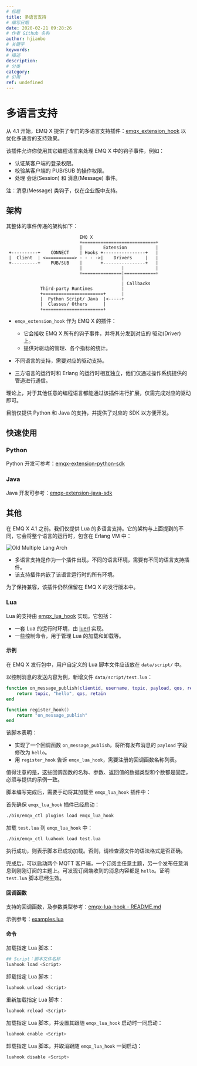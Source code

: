 ```yaml
---
# 标题
title: 多语言支持
# 编写日期
date: 2020-02-21 09:28:26
# 作者 Github 名称
author: hjianbo
# 关键字
keywords:
# 描述
description:
# 分类
category: 
# 引用
ref: undefined
---
```



# 多语言支持

从 4.1 开始，EMQ X 提供了专门的多语言支持插件：[emqx_extension_hook](https://github.com/emqx/emqx-extension-hook) 以优化多语言的支持效果。

该插件允许你使用其它编程语言来处理 EMQ X 中的钩子事件，例如：

- 认证某客户端的登录权限。
- 校验某客户端的 PUB/SUB 的操作权限。
- 处理 会话(Session) 和 消息(Message) 事件。

注：消息(Message) 类钩子，仅在企业版中支持。

## 架构

其整体的事件传递的架构如下：

```
                            EMQ X
                            +============================+
                            |        Extension           |
 +----------+    CONNECT    | Hooks +----------------+   |
 |  Client  | <===========> - - - ->|    Drivers     |   |
 +----------+    PUB/SUB    |       +----------------+   |
                            |               |            |
                            +===============|============+
                                            |
                                            | Callbacks
             Third-party Runtimes           |
             +=======================+      |
             |  Python Script/ Java  |<-----+
             |  Classes/ Others      |
             +=======================+
```

- `emqx_extension_hook` 作为 EMQ X 的插件：
    * 它会接收 EMQ X 所有的钩子事件，并将其分发到对应的 驱动(Driver) 上。
    * 提供对驱动的管理、各个指标的统计。

- 不同语言的支持，需要对应的驱动支持。

- 三方语言的运行时和 Erlang 的运行时相互独立，他们仅通过操作系统提供的管道进行通信。

理论上，对于其他任意的编程语言都能通过该插件进行扩展，仅需完成对应的驱动即可。

目前仅提供 Python 和 Java 的支持，并提供了对应的 SDK 以方便开发。

## 快速使用

### Python 
Python 开发可参考：[emqx-extension-python-sdk](https://github.com/emqx/emqx-extension-python-sdk)

### Java 
Java 开发可参考：[emqx-extension-java-sdk](https://github.com/emqx/emqx-extension-java-sdk)


## 其他

在 EMQ X 4.1 之前。我们仅提供 Lua 的多语言支持。它的架构与上面提到的不同，它会将整个语言的运行时，包含在 Erlang VM 中：

![Old Multiple Lang Arch](./assets/lua-lang-arch.png)

- 多语言支持是作为一个插件出现，不同的语言环境，需要有不同的语言支持插件。
- 该支持插件内嵌了该语言运行时的所有环境。

为了保持兼容，该插件仍然保留在 EMQ X 的发行版本中。

### Lua 
Lua 的支持由 [emqx_lua_hook](https://github.com/emqx/emqx-lua-hook) 实现。它包括：

- 一套 Lua 的运行时环境，由 [luerl](https://github.com/rvirding/luerl) 实现。
- 一些控制命令，用于管理 Lua 的加载和卸载等。

#### 示例

在 EMQ X 发行包中，用户自定义的 Lua 脚本文件应该放在 `data/script/` 中。

以控制消息的发送内容为例，新增文件 `data/script/test.lua`：

```lua
function on_message_publish(clientid, username, topic, payload, qos, retain)
    return topic, "hello", qos, retain
end

function register_hook()
    return "on_message_publish"
end
```

该脚本表明：

- 实现了一个回调函数 `on_message_publish`，将所有发布消息的 `payload` 字段修改为 `hello`。
- 用 `register_hook` 告诉 `emqx_lua_hook`，需要注册的回调函数名称列表。

值得注意的是，这些回调函数的名称、参数、返回值的数据类型和个数都是固定，必须与提供的示例一致。

脚本编写完成后，需要手动将其加载至 `emqx_lua_hook` 插件中：

首先确保 `emqx_lua_hook` 插件已经启动：

```bash
./bin/emqx_ctl plugins load emqx_lua_hook
```

加载 `test.lua` 到 `emqx_lua_hook` 中：

```bash
./bin/emqx_ctl luahook load test.lua
```

执行成功，则表示脚本已成功加载。否则，请检查源文件的语法格式是否正确。

完成后，可以启动两个 MQTT 客户端，一个订阅主任意主题，另一个发布任意消息到刚刚订阅的主题上。可发现订阅端收到的消息内容都是 `hello`。证明 `test.lua` 脚本已经生效。

#### 回调函数

支持的回调函数，及参数类型参考：[emqx-lua-hook - README.md](https://github.com/emqx/emqx-lua-hook/tree/develop#hook-api)

示例参考：[examples.lua](https://github.com/emqx/emqx-lua-hook/blob/develop/examples.lua)

#### 命令

加载指定 Lua 脚本：

```bash
## Script：脚本文件名称
luahook load <Script>
```

卸载指定 Lua 脚本：
```bash
luahook unload <Script>
```

重新加载指定 Lua 脚本：
```bash
luahook reload <Script>
```

加载指定 Lua 脚本，并设置其跟随 `emqx_lua_hook` 启动时一同启动：
```bash
luahook enable <Script>
```

卸载指定 Lua 脚本，并取消跟随 `emqx_lua_hook` 一同启动：
```bash
luahook disable <Script>
```

